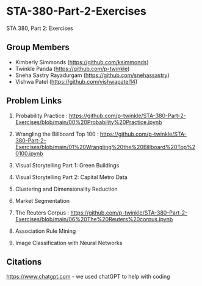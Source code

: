 # STA-380-Part-2-Exercises
STA 380, Part 2: Exercises

## Group Members

- Kimberly Simmonds (https://github.com/ksimmonds)
- Twinkle Panda (https://github.com/p-twinkle)
- Sneha Sastry Rayadurgam (https://github.com/snehassastry)
- Vishwa Patel (https://github.com/vishwapatel14)


## Problem Links

1. Probability Practice : https://github.com/p-twinkle/STA-380-Part-2-Exercises/blob/main/00%20Probability%20Practice.ipynb

2. Wrangling the Billboard Top 100 : https://github.com/p-twinkle/STA-380-Part-2-Exercises/blob/main/01%20Wrangling%20the%20Billboard%20Top%20100.ipynb

3. Visual Storytelling Part 1: Green Buildings 

4. Visual Storytelling Part 2: Capital Metro Data 

5. Clustering and Dimensionality Reduction 

6. Market Segmentation 

7. The Reuters Corpus : https://github.com/p-twinkle/STA-380-Part-2-Exercises/blob/main/06%20The%20Reuters%20corpus.ipynb

8. Association Rule Mining 

9. Image Classification with Neural Networks 


## Citations

 https://www.chatgpt.com - we used chatGPT to help with coding


